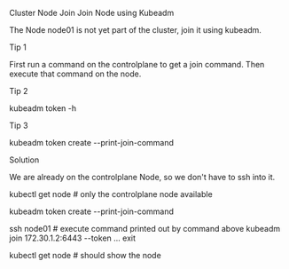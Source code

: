 Cluster Node Join
Join Node using Kubeadm

The Node node01 is not yet part of the cluster, join it using kubeadm.

Tip 1

First run a command on the controlplane to get a join command. Then execute that command on the node.

Tip 2

kubeadm token -h


Tip 3

kubeadm token create --print-join-command


Solution

We are already on the controlplane Node, so we don't have to ssh into it.

kubectl get node # only the controlplane node available

kubeadm token create --print-join-command

ssh node01
    # execute command printed out by command above
    kubeadm join 172.30.1.2:6443 --token ...
    exit

kubectl get node # should show the node

